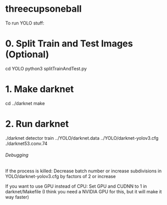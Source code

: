 # threecupsoneball

To run YOLO stuff:

# 0. Split Train and Test Images (Optional)
cd YOLO
python3 splitTrainAndTest.py

# 1. Make darknet
cd ../darknet
make

# 2. Run darknet
./darknet detector train ../YOLO/darknet.data ../YOLO/darknet-yolov3.cfg ./darknet53.conv.74

###### Debugging #####
If the process is killed:
Decrease batch number or increase subdivisions in YOLO/darknet-yolov3.cfg by factors of 2 or increase

If you want to use GPU instead of CPU:
Set GPU and CUDNN to 1 in darknet/Makefile
(I think you need a NVIDIA GPU for this, but it will make it way faster)

